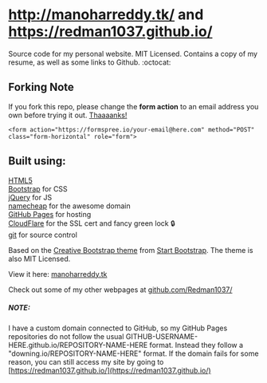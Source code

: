 http://manoharreddy.tk/   and https://redman1037.github.io/
================================================================================

Source code for my personal website. MIT Licensed. Contains a copy of my resume,
as well as some links to Github. :octocat:

## Forking Note

If you fork this repo, please change the **form action** to an email address you own before trying it out. [Thaaaanks!](https://i.imgur.com/TpBVEjv.jpg)

```
<form action="https://formspree.io/your-email@here.com" method="POST" class="form-horizontal" role="form">
```

Built using:
--------------------------------------------------------------------------------
[HTML5](https://developers.google.com/web/)  
[Bootstrap](http://getbootstrap.com/) for CSS  
[jQuery](https://jquery.com/) for JS  
[namecheap](https://www.namecheap.com/) for the awesome domain  
[GitHub Pages](https://pages.github.com/) for hosting  
[CloudFlare](https://www.cloudflare.com/) for the SSL cert and fancy green lock :lock:  
[git](https://git-scm.com/) for source control

Based on the
[Creative Bootstrap theme](http://startbootstrap.com/template-overviews/creative/)
from [Start Bootstrap](http://startbootstrap.com/).
The theme is also MIT Licensed.

View it here: [manoharreddy.tk](http://manoharreddy.tk/)

Check out some of my other webpages at
[github.com/Redman1037/](https://github.com/Redman1037)

##### NOTE:

I have a custom domain connected to GitHub, so my GitHub Pages repositories
do not follow the usual GITHUB-USERNAME-HERE.github.io/REPOSITORY-NAME-HERE format.
Instead they follow a "downing.io/REPOSITORY-NAME-HERE" format.
If the domain fails for some reason, you can still access my site by going to
[https://redman1037.github.io/](https://redman1037.github.io/)
